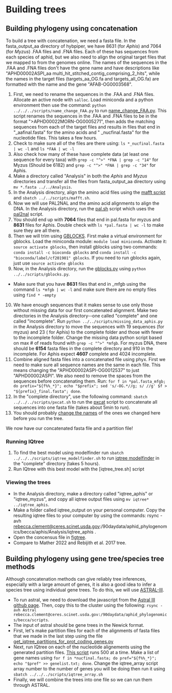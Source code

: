 # Building trees

## Building phylogeny using concatenation

To build a tree with concatenation, we need a fasta file. In the fasta_output_aa directory of hybpiper, we have 8631 (for *Aphis*) and 7064 (for *Myzus*) .FAA files and .FNA files. Each of these has sequences from each species of aphid, but we also need to align the original target files that we mapped to from the genomes online. The names of the sequences in the .FAA and .FNA files don't have the gene name and have descriptions like "APHD00002ASPI_aa multi_hit_stitched_contig_comprising_2_hits", while the names in the target files (targets_aa_OG.fa and targets_all_OG.fa) are formatted with the name and the gene "AFAB-OG0003568".

1) First, we need to rename the sequences in the .FAA and .FNA files. Allocate an active node with `salloc`. Load miniconda and a python environment then use the command: `python ../../../scripts/name_change_FAA.py` to run [name_change_FAA.py](scripts/name_change_FAA.py). This script renames the sequences in the .FAA and .FNA files to be in the format ">APHD00022MORN-OG0005271", then adds the matching sequences from each of the target files and results in files that end in "\_aafinal.fasta" for the amino acids and " \_nucfinal.fasta" for the nucleotide files. This takes a few hours.
2) Check to make sure all of the files are there using: `ls *_nucfinal.fasta | wc -l` and `ls *FAA | wc -l`
3) Also check how many of these have complete data (at least one sequence for every taxa) with `grep -c "^>" *FNA | grep -c "14"` for Myzus (Should be 6182) and `grep -c "^>" *FNA | grep -c "34"` for Aphis.
4) Make a directory called "Analysis" in both the *Aphis* and *Myzus* directories and transfer all the files from fasta_output_aa directory using `mv *.fasta ../../Analysis`. 
5) In the Analysis directory, align the amino acid files using the [mafft script](scripts/mafft.sh) and `sbatch ../../scripts/mafft.sh`.
6) Now we will use PAL2NAL and the amino acid alignments to align the DNA. In the Analysis directory, run the [pal.sh](scripts/pal.sh) script which uses the [pal2nal](https://github.com/nextgenusfs/funannotate/blob/master/funannotate/aux_scripts/pal2nal.pl) script. 
7) You should end up with **7064** files that end in pal.fasta for myzus and **8631** files for Aphis. Double check with `ls *pal.fasta | wc -l` to make sure they are all there.
8) Then we will trim using [GBLOCKS](https://anaconda.org/bioconda/gblocks). First make a virtual environment for gblocks. Load the miniconda module: `module load miniconda`. Activate it: `source activate gblocks`, then install gblocks using two commands: `conda install -c bioconda gblocks` and `conda install -c "bioconda/label/cf201901" gblocks`. If you need to run gblocks again, just use `source activate gblocks`
9) Now, in the Analysis directory, run the [gblocks.py](scripts/gblocks.py) using `python ../../scripts/gblocks.py`.
  * Make sure that you have **8631** files that end in \_mfgb using the command `ls *mfgb | wc -l` and make sure there are no empty files using `find * -empty`
10) We have enough sequences that it makes sense to use only those without missing data for our first concatenated alignment. Make two directories in the Analysis directory--one called "complete" and one called "incomplete". Run `python ../../scripts/missing_data_aphis.py` in the Analysis directory to move the sequences with 19 sequences (for myzus) and 23 ( for Aphis) to the complete folder and those with fewer to the incomplete folder. Change the missing data python script based on max # of reads found with `grep -c "^>" *mfgb`. For myzus DNA, there should be **6154** fasta files in the complete directory and 910 in the incomplete. For Aphis expect **4607** complete and 4024 incomplete.
12) Combine aligned fasta files into a concatenated file using phyx. First we need to make sure all sequence names are the same in each file. This means changing the "APHD00002ASPI-OG0012537" to just "APHD00002ASPI". We also need to remove the spaces from the sequences before concatenating them. Run: `for f in *pal.fasta_mfgb; do prefix="${f%%_*}"; echo "$prefix"; sed 's/-OG.*//g; s/ //g' $f > "${prefix}_final.fasta"; done`.
13) In the "complete directory", use the following command: `sbatch ../../../scripts/pxcat.sh` to run the [pxcat](scripts/pxcat.sh) script to concatenate all sequences into one fasta file (takes about 5min to run).
14) You should probably [change the names](https://docs.google.com/spreadsheets/d/1lA_A7v1McQYVXbxUdtAB53EJPoQIcvBhJ5BX2rukXvc/edit#gid=1103610729) of the ones we changed here before you run the tree.

We now have our concatenated fasta file and a partition file!
### Running IQtree
1) To find the best model using modelfinder run `sbatch ../../../scripts/iqtree_modelfinder.sh` to run [iqtree modelfinder](scripts/iqtree_modelfinder.sh) in the "complete" directory (takes 5 hours).
2) Run IQtree with this best model with the [iqtree_tree.sh] script

### Viewing the trees
* In the Analysis directory, make a directory called "iqtree_aphis" or "iqtree_myzus", and copy all iqtree output files using `mv iqtree* ../iqtree_aphis`. 
* Make a folder called iqtree_output on your personal computer. Copy the resulting iqtree files to your computer by using the commands: rsync -avh rebecca.clement@ceres.scinet.usda.gov:/90daydata/aphid_phylogenomics/becca/aphis/Analysis/iqtree_aphis .
* Open the concensus file in [figtree](http://tree.bio.ed.ac.uk/software/figtree/).
* Compare to Mather 2022 and Rebijith et al. 2017 tree.

## Building phylogeny using gene tree/species tree methods

Although concatenation methods can give reliably tree inferences, especially with a large amount of genes, it is also a good idea to infer a species tree using individual gene trees. To do this, we will use [ASTRAL-III](https://bmcbioinformatics.biomedcentral.com/articles/10.1186/s12859-018-2129-y). 
* To run astral, we need to download the javascript from the [Astral III github page](https://github.com/smirarab/ASTRAL/raw/master/Astral.5.7.8.zip). Then, copy this to the cluster using the following: `rsync -avh Astral rebecca.clement@ceres.scinet.usda.gov:/90daydata/aphid_phylogenomics/becca/scripts`.
* The input of astral should be gene trees in the Newick format. 
* First, let's make partition files for each of the alignments of fasta files that we made in the last step using the file [get_iqtree_partitions_for_prot_coding_genes.py](scripts/get_iqtree_partitions_for_prot_coding_genes.py)
* Next, run IQtree on each of the nucleotide alignements using the generated partition files. [This script](scripts/iqtree_array.sh) runs 500 at a time. Make a list of gene names using `for f in *nucfinal.fasta; do pref="${f%%_*}"; echo "$pref" >> genelist.txt; done`. Change the iqtree_array script array number to the number of genes you will be doing then run it using `sbatch ../../../scripts/iqtree_array.sh`
* Finally, we will combine the trees into one file so we can run them through ASTRAL.
